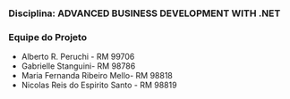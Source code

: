 ### Disciplina: ADVANCED BUSINESS DEVELOPMENT WITH .NET

### Equipe do Projeto
- Alberto R. Peruchi - RM 99706
- Gabrielle Stanguini- RM 98786
- Maria Fernanda Ribeiro Mello- RM 98818
- Nicolas Reis do Espirito Santo - RM 98819
